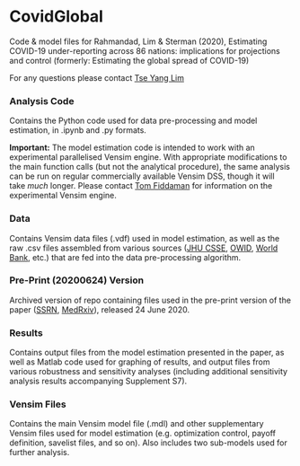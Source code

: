 # CovidGlobal
Code & model files for Rahmandad, Lim & Sterman (2020), Estimating COVID-19 under-reporting across 86 nations: implications for projections and control (formerly: Estimating the global spread of COVID-19)

For any questions please contact [Tse Yang Lim](mailto:tylim@mit.edu)

### Analysis Code
Contains the Python code used for data pre-processing and model estimation, in .ipynb and .py formats.

**Important:** The model estimation code is intended to work with an experimental parallelised Vensim engine. With appropriate modifications to the main function calls (but not the analytical procedure), the same analysis can be run on regular commercially available Vensim DSS, though it will take *much* longer. Please contact [Tom Fiddaman](mailto:tom@ventanasystems.com) for information on the experimental Vensim engine.

### Data
Contains Vensim data files (.vdf) used in model estimation, as well as the raw .csv files assembled from various sources ([JHU CSSE](https://github.com/CSSEGISandData/COVID-19), [OWID](https://raw.githubusercontent.com/owid/covid-19-data/master/public/data/testing/covid-testing-all-observations.csv), [World Bank](https://databank.worldbank.org/home.aspx), etc.) that are fed into the data pre-processing algorithm.

### Pre-Print (20200624) Version
Archived version of repo containing files used in the pre-print version of the paper ([SSRN](https://papers.ssrn.com/sol3/papers.cfm?abstract_id=3635047), [MedRxiv](https://www.medrxiv.org/content/10.1101/2020.06.24.20139451v1)), released 24 June 2020.

### Results
Contains output files from the model estimation presented in the paper, as well as Matlab code used for graphing of results, and output files from various robustness and sensitivity analyses (including additional sensitivity analysis results accompanying Supplement S7).

### Vensim Files
Contains the main Vensim model file (.mdl) and other supplementary Vensim files used for model estimation (e.g. optimization control, payoff definition, savelist files, and so on). Also includes two sub-models used for further analysis.


